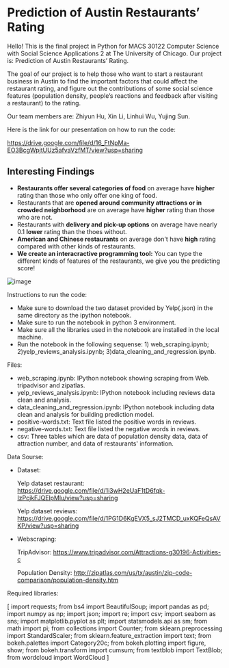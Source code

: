 # Prediction of Austin Restaurants’ Rating


Hello! This is the final project in Python for MACS 30122 Computer Science with Social Science Applications 2 at The University of Chicago. Our project is: Prediction of Austin Restaurants’ Rating. 

The goal of our project is to help those who want to start a restaurant business in Austin to find the important factors that could affect the restaurant rating, and figure out the contributions of some social science features (population density, people’s reactions and feedback after visiting a restaurant) to the rating. 

Our team members are: Zhiyun Hu, Xin Li, Linhui Wu, Yujing Sun.

Here is the link for our presentation on how to run the code: 

https://drive.google.com/file/d/16_FtNpMa-EO3BcgWpjtUUz5afvaVzfMT/view?usp=sharing

## Interesting Findings

- **Restaurants offer several categories of food** on average have **higher** rating than those who only offer one king of food. 
- Restaurants that are **opened around community attractions or in crowded neighborhood** are on average have **higher** rating than those who are not.
- Restaurants with **delivery and pick-up options** on average have nearly 0.1 **lower** rating than the thoes without.
- **American and Chinese restaurants** on average don't have **high** rating compared with other kinds of restaurants.
- **We create an interacractive programming tool:** You can type the different kinds of features of the restaurants, we give you the predicting score!

![image](https://user-images.githubusercontent.com/89925326/192380124-5538019e-dbe6-44ed-9a09-7d2e1b9ff47e.png)



Instructions to run the code:

- Make sure to download the two dataset provided by Yelp(.json) in the same directory as the ipython notebook.     
- Make sure to run the notebook in python 3 environment. 
- Make sure all the libraries used in the notebook are installed in the local machine.     
- Run the notebook in the following sequense: 1) web_scraping.ipynb; 2)yelp_reviews_analysis.ipynb; 3)data_cleaning_and_regression.ipynb.


Files:

- web_scraping.ipynb: IPython notebook showing scraping from Web. tripadvisor and zipatlas.     
- yelp_reviews_analysis.ipynb: IPython notebook including reviews data clean and analysis.      
- data_cleaning_and_regression.ipynb: IPython notebook including data clean and analysis for building prediction model.
- positive-words.txt: Text file listed the positive words in reviews.
- negative-words.txt: Text file listed the negative words in reviews.
- csv: Three tables which are data of population density data, data of attraction number, and data of restaurants' information. 


Data Sourse:

- Dataset:
  
    Yelp dataset restaurant: https://drive.google.com/file/d/1i3wH2eUaF1tD6fqk-IzPcjkFJQElpMlu/view?usp=sharing
    
    Yelp dataset reviews: https://drive.google.com/file/d/1PG1D6KgEVX5_sJ2TMCD_uxKQFeQsAVKP/view?usp=sharing
    
- Webscraping:
  
    TripAdvisor: https://www.tripadvisor.com/Attractions-g30196-Activities-c
    
    Population Density: http://zipatlas.com/us/tx/austin/zip-code-comparison/population-density.htm



Required libraries:

  [ import requests; from bs4 import BeautifulSoup; import pandas as pd; import numpy as np; import json; import re; import csv; import seaborn as sns; import matplotlib.pyplot as plt; import statsmodels.api as sm; from math import pi; from collections import Counter; from sklearn.preprocessing import StandardScaler; from sklearn.feature_extraction import text; from bokeh.palettes import Category20c; from bokeh.plotting import figure, show; from bokeh.transform import cumsum; from textblob import TextBlob; from wordcloud import WordCloud ]
  
